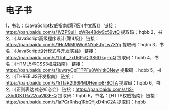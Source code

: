 # 电子书

1，书名：《JavaScript权威指南(第7版)(中文版)》
   链接：<https://pan.baidu.com/s/1VZP9uH_pWRe48dy9c59ytQ>
   提取码：hqbb
2，书名：《JavaScript高级程序设计(第4版)》
   链接：<https://pan.baidu.com/s/1HnMiM0jWoANYoEJgLw7XYg>
   提取码：hqbb
3，书名：《JavaScript设计模式与开发实践》
   链接：<https://pan.baidu.com/s/1Tqh_zxU6PcQI3S6Dkqr-oQ>
   提取码：hqbb
4，书名：《HTML5与CSS3权威指南》
   链接：<https://pan.baidu.com/s/1uwsyOpF1TPFu8WhltkONew>
   提取码：hqbb
5，书名：《THREE.JS开发指南》
   链接：<https://pan.baidu.com/s/1rTIak2t96PMDHemo8-8OTA>
   提取码：hqbb
6，书名：《正则表达式必知必会》
   链接：<https://pan.baidu.com/s/1S-z3hdOKTRa22oaVll3F-Q>
   提取码：hqbb
6，书名：《HTTP权威指南》
   链接：<https://pan.baidu.com/s/1aPGrRnlsq1RbQYjxD4hC2A>
   提取码：hqbb
